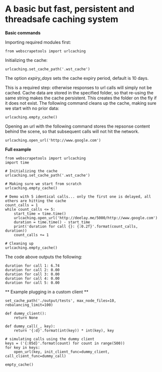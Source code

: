 # A basic but fast, persistent and threadsafe caching system

**Basic commands**

Importing required modules first:

    from webscrapetools import urlcaching
 
Initializing the cache:

    urlcaching.set_cache_path('.wst_cache')
    
The option _expiry_days_ sets the cache expiry period, default is 10 days.
    
This is a required step: otherwise responses to url calls will simply not be cached.
Cache data are stored in the specified folder, so that re-using the same string makes the cache persistent. This creates
the folder on the fly if it does not exist.
The following command cleans up the cache, making sure we start with no prior data:

    urlcaching.empty_cache()
    
Opening an url with the following command stores the repsonse content behind the scene, so that subsequent calls will
not hit the network.

    urlcaching.open_url('http://www.google.com')
    
    
**Full example**

    from webscrapetools import urlcaching
    import time
    
    # Initializing the cache
    urlcaching.set_cache_path('.wst_cache')
    
    # Making sure we start from scratch
    urlcaching.empty_cache()
    
    # Demo with 5 identical calls... only the first one is delayed, all others are hitting the cache
    count_calls = 1
    while count_calls <= 5:
        start_time = time.time()
        urlcaching.open_url('http://deelay.me/5000/http://www.google.com')
        duration = time.time() - start_time
        print('duration for call {}: {:0.2f}'.format(count_calls, duration))
        count_calls += 1
    
    # Cleaning up
    urlcaching.empty_cache()

The code above outputs the following:

    duration for call 1: 6.74
    duration for call 2: 0.00
    duration for call 3: 0.00
    duration for call 4: 0.00
    duration for call 5: 0.00

** Example plugging in a custom client **

    set_cache_path('./output/tests', max_node_files=10, rebalancing_limit=100)

    def dummy_client():
        return None

    def dummy_call(_, key):
        return '{:d}'.format(int(key)) * int(key), key

    # simulating calls using the dummy client
    keys = ('{:05d}'.format(count) for count in range(500))
    for key in keys:
        open_url(key, init_client_func=dummy_client, call_client_func=dummy_call)

    empty_cache()
